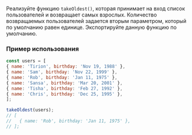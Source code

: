 Реализуйте функцию `takeOldest()`, которая принимает на вход список пользователей и возвращает самых взрослых. 
Количество возвращаемых пользователей задается вторым параметром, который по умолчанию равен единице. 
Экспортируйте данную функцию по умолчанию.

### Пример использования

```js
const users = [
{ name: 'Tirion', birthday: 'Nov 19, 1988' },
{ name: 'Sam', birthday: 'Nov 22, 1999' },
{ name: 'Rob', birthday: 'Jan 11, 1975' },
{ name: 'Sansa', birthday: 'Mar 20, 2001' },
{ name: 'Tisha', birthday: 'Feb 27, 1992' },
{ name: 'Chris', birthday: 'Dec 25, 1995' },
];

takeOldest(users);
// [
//   { name: 'Rob', birthday: 'Jan 11, 1975' },
// ];
```